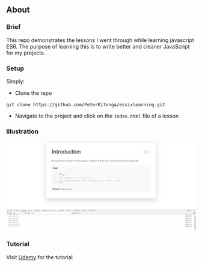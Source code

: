 ## About

### Brief

This repo demonstrates the lessons I went through while learning javascript ES6. The purpose of learning this is to write better and cleaner JavaScript for my projects. 

### Setup

Simply:
- Clone the repo 

```
git clone https://github.com/PeterKitonga/essixlearning.git
```
- Navigate to the project and click on the `index.html` file of a lesson

### Illustration
![Illustration Example](images/essix_screenshot.png)

### Tutorial
Visit [Udemy](https://www.udemy.com/course/javascript-es6-tutorial) for the tutorial